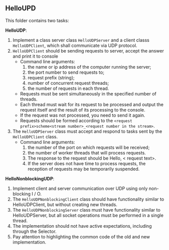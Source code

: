 ## HelloUPD

This folder contains two tasks:

**HelloUDP**: 

1. Implement a class server class `HelloUDPServer` and a client classs `HelloUDPClient`, which shall communicate via UDP protocol.
2. `HelloUDPClient` should be sending requests to server, accept the answer and print it to console
    - Command line arguments:
        1. the name or ip address of the computer running the server;
        2. the port number to send requests to;
        3. request prefix (string);
        4. number of concurrent request threads;
        5. the number of requests in each thread.
    - Requests must be sent simultaneously in the specified number of threads.
    - Each thread must wait for its request to be processed and output the request itself and the result of its processing to the console. 
    - If the request was not processed, you need to send it again.
    - Requests should be formed according to the `<request prefix>scheme<stream number>_<request number in the stream>`.
3. The `HelloUDPServer` class must accept and respond to tasks sent by the `HelloUDPClient` class.
    - Command line arguments:
        1. the number of the port on which requests will be received;
        2. the number of worker threads that will process requests.
        3. The response to the request should be Hello, < request text>.
        4. If the server does not have time to process requests, the reception of requests may be temporarily suspended.

**HelloNonblockingUDP**:

1. Implement client and server communication over UDP using only non-blocking I / O.
2. The `HelloUDPNonblockingClient` class should have functionality similar to HelloUDPClient, but without creating new threads.
3. The `HelloUDPNonblockingServer` class must have functionality similar to HelloUDPServer, but all socket operations must be performed in a single thread.
4. The implementation should not have active expectations, including through the Selector.
5. Pay attention to highlighting the common code of the old and new implementation.
